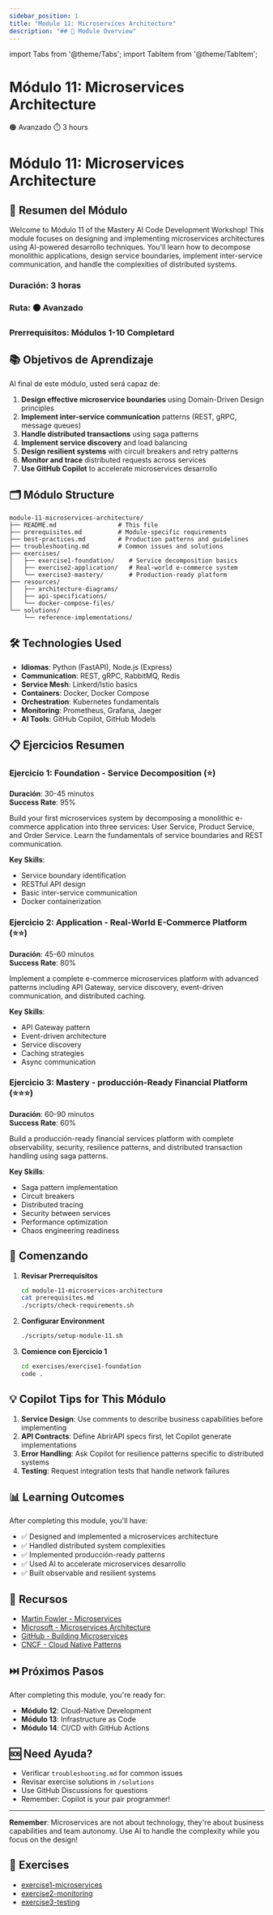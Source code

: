 ```yaml
---
sidebar_position: 1
title: "Module 11: Microservices Architecture"
description: "## 🎯 Module Overview"
---
```


import Tabs from '@theme/Tabs';
import TabItem from '@theme/TabItem';

# Módulo 11: Microservices Architecture

<div className="module-header">
  <div className="module-info">
    <span className="difficulty-badge advanced">🟠 Avanzado</span>
    <span className="duration-badge">⏱️ 3 hours</span>
  </div>
</div>

# Módulo 11: Microservices Architecture

## 🎯 Resumen del Módulo

Welcome to Módulo 11 of the Mastery AI Code Development Workshop! This module focuses on designing and implementing microservices architectures using AI-powered desarrollo techniques. You'll learn how to decompose monolithic applications, design service boundaries, implement inter-service communication, and handle the complexities of distributed systems.

### Duración: 3 horas
### Ruta: 🟠 Avanzado
### Prerrequisitos: Módulos 1-10 Completard

## 📚 Objetivos de Aprendizaje

Al final de este módulo, usted será capaz de:

1. **Design effective microservice boundaries** using Domain-Driven Design principles
2. **Implement inter-service communication** patterns (REST, gRPC, message queues)
3. **Handle distributed transactions** using saga patterns
4. **Implement service discovery** and load balancing
5. **Design resilient systems** with circuit breakers and retry patterns
6. **Monitor and trace** distributed requests across services
7. **Use GitHub Copilot** to accelerate microservices desarrollo

## 🗂️ Módulo Structure

```
module-11-microservices-architecture/
├── README.md                 # This file
├── prerequisites.md          # Module-specific requirements
├── best-practices.md         # Production patterns and guidelines
├── troubleshooting.md        # Common issues and solutions
├── exercises/
│   ├── exercise1-foundation/    # Service decomposition basics
│   ├── exercise2-application/   # Real-world e-commerce system
│   └── exercise3-mastery/       # Production-ready platform
├── resources/
│   ├── architecture-diagrams/
│   ├── api-specifications/
│   └── docker-compose-files/
└── solutions/
    └── reference-implementations/
```

## 🛠️ Technologies Used

- **Idiomas**: Python (FastAPI), Node.js (Express)
- **Communication**: REST, gRPC, RabbitMQ, Redis
- **Service Mesh**: Linkerd/Istio basics
- **Containers**: Docker, Docker Compose
- **Orchestration**: Kubernetes fundamentals
- **Monitoring**: Prometheus, Grafana, Jaeger
- **AI Tools**: GitHub Copilot, GitHub Models

## 📋 Ejercicios Resumen

### Ejercicio 1: Foundation - Service Decomposition (⭐)
**Duración**: 30-45 minutos  
**Success Rate**: 95%

Build your first microservices system by decomposing a monolithic e-commerce application into three services: User Service, Product Service, and Order Service. Learn the fundamentals of service boundaries and REST communication.

**Key Skills**:
- Service boundary identification
- RESTful API design
- Basic inter-service communication
- Docker containerization

### Ejercicio 2: Application - Real-World E-Commerce Platform (⭐⭐)
**Duración**: 45-60 minutos  
**Success Rate**: 80%

Implement a complete e-commerce microservices platform with advanced patterns including API Gateway, service discovery, event-driven communication, and distributed caching.

**Key Skills**:
- API Gateway pattern
- Event-driven architecture
- Service discovery
- Caching strategies
- Async communication

### Ejercicio 3: Mastery - producción-Ready Financial Platform (⭐⭐⭐)
**Duración**: 60-90 minutos  
**Success Rate**: 60%

Build a producción-ready financial services platform with complete observability, security, resilience patterns, and distributed transaction handling using saga patterns.

**Key Skills**:
- Saga pattern implementation
- Circuit breakers
- Distributed tracing
- Security between services
- Performance optimization
- Chaos engineering readiness

## 🚀 Comenzando

1. **Revisar Prerrequisitos**
   ```bash
   cd module-11-microservices-architecture
   cat prerequisites.md
   ./scripts/check-requirements.sh
   ```

2. **Configurar Environment**
   ```bash
   ./scripts/setup-module-11.sh
   ```

3. **Comience con Ejercicio 1**
   ```bash
   cd exercises/exercise1-foundation
   code .
   ```

## 💡 Copilot Tips for This Módulo

1. **Service Design**: Use comments to describe business capabilities before implementing
2. **API Contracts**: Define AbrirAPI specs first, let Copilot generate implementations
3. **Error Handling**: Ask Copilot for resilience patterns specific to distributed systems
4. **Testing**: Request integration tests that handle network failures

## 📊 Learning Outcomes

After completing this module, you'll have:
- ✅ Designed and implemented a microservices architecture
- ✅ Handled distributed system complexities
- ✅ Implemented producción-ready patterns
- ✅ Used AI to accelerate microservices desarrollo
- ✅ Built observable and resilient systems

## 🔗 Recursos

- [Martin Fowler - Microservices](https://martinfowler.com/articles/microservices.html)
- [Microsoft - Microservices Architecture](https://docs.microsoft.com/azure/architecture/guide/architecture-styles/microservices)
- [GitHub - Building Microservices](https://github.com/topics/microservices)
- [CNCF - Cloud Native Patterns](https://www.cncf.io/projects/)

## ⏭️ Próximos Pasos

After completing this module, you're ready for:
- **Módulo 12**: Cloud-Native Development
- **Módulo 13**: Infrastructure as Code
- **Módulo 14**: CI/CD with GitHub Actions

## 🆘 Need Ayuda?

- Verificar `troubleshooting.md` for common issues
- Revisar exercise solutions in `/solutions`
- Use GitHub Discussions for questions
- Remember: Copilot is your pair programmer!

---

**Remember**: Microservices are not about technology, they're about business capabilities and team autonomy. Use AI to handle the complexity while you focus on the design!

## 📝 Exercises

- [exercise1-microservices](./exercise1-overview)
- [exercise2-monitoring](./exercise2-overview)
- [exercise3-testing](./exercise3-overview)